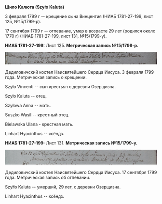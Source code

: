**Шило Калюта (Szyło Kaluta)**

3 февраля 1799 г -- крещение сына Винцентия (НИАБ 1781-27-199, лист 125,
№15/1799-р).

17 сентября 1799 г -- отпевание, умер в возрасте 29 лет (родился около
1770 г) (НИАБ 1781-27-199, лист 131, №15/1799-у).

**НИАБ 1781-27-199:** Лист 125. **Метрическая запись №15/1799-р.**

![](./media/96ab885a1ca9675921ee95ae3d07c0d398cb123c.png)

Дедиловичский костел Наисвятейшего Сердца Иисуса. 3 февраля 1799 года.
Метрическая запись о крещении.

Szyło Vincenti -- сын крестьян с деревни Озерщизна.

Szyło Kaluta -- отец.

Szyłowa Anna -- мать.

Suszko Wasil -- крестный отец.

Bielawska Ulana - крестная мать.

Linhart Hyacinthus -- ксёндз.

**НИАБ 1781-27-199:** Лист 131. **Метрическая запись №15/1799-у.**

![](./media/6b5ec9f14dbec7dc8440db2829f0468938454f74.png)

Дедиловичский костел Наисвятейшего Сердца Иисуса. 17 сентября 1799 года.
Метрическая запись об отпевании.

Szyłło Kaluta -- умерший, 29 лет, с деревни Озерщизна.

Linhart Hyacinthus -- ксёндз.
